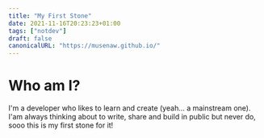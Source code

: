 ```yaml
---
title: "My First Stone"
date: 2021-11-16T20:23:23+01:00
tags: ["notdev"]
draft: false
canonicalURL: "https://musenaw.github.io/"
---
```


# Who am I?

I'm a developer who likes to learn and create (yeah... a mainstream one). I'am always thinking about to write, share and build in public but never do, sooo this is my first stone for it!
